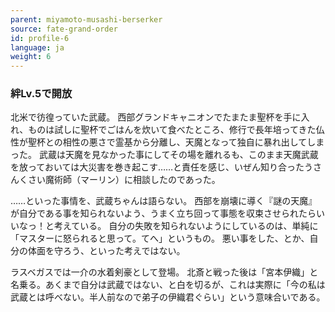 ```yaml
---
parent: miyamoto-musashi-berserker
source: fate-grand-order
id: profile-6
language: ja
weight: 6
---
```


### 絆Lv.5で開放

北米で彷徨っていた武蔵。
西部グランドキャニオンでたまたま聖杯を手に入れ、ものは試しに聖杯でごはんを炊いて食べたところ、修行で長年培ってきた仏性が聖杯との相性の悪さで霊基から分離し、天魔となって独自に暴れ出してしまった。
武蔵は天魔を見なかった事にしてその場を離れるも、このまま天魔武蔵を放っておいては大災害を巻き起こす……と責任を感じ、いぜん知り合ったうさんくさい魔術師（マーリン）に相談したのであった。

……といった事情を、武蔵ちゃんは語らない。
西部を崩壊に導く『謎の天魔』が自分である事を知られないよう、うまく立ち回って事態を収束させられたらいいなっ！と考えている。
自分の失敗を知られないようにしているのは、単純に「マスターに怒られると思って。てへ」というもの。
悪い事をした、とか、自分の体面を守ろう、といった考えではない。

ラスベガスでは一介の水着剣豪として登場。
北斎と戦った後は「宮本伊織」と名乗る。あくまで自分は武蔵ではない、と白を切るが、これは実際に「今の私は武蔵とは呼べない。半人前なので弟子の伊織君ぐらい」という意味合いである。
